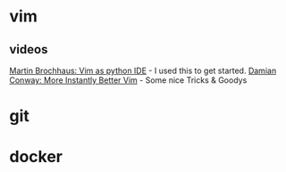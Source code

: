 # vim


## videos
[Martin Brochhaus: Vim as python IDE](https://www.youtube.com/watch?v=YhqsjUUHj6g) - I used this to get started.
[Damian Conway: More Instantly Better Vim](http://youtu.be/aHm36-na4-4) - Some nice Tricks & Goodys

# git

# docker
